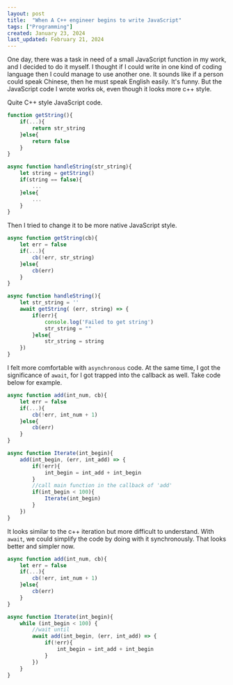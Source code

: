 ```yaml
---
layout: post
title:  "When A C++ engineer begins to write JavaScript"
tags: ["Programming"]
created: January 23, 2024
last_updated: February 21, 2024
---
```

One day, there was a task in need of a small JavaScript function in my work, and I decided to do it myself. I thought if I could write in one kind of coding language then I could manage to use another one. It sounds like if a person could speak Chinese, then he must speak English easily. It's funny. But the JavaScript code I wrote works ok, even though it looks more c++ style.<!--more-->

Quite C++ style JavaScript code.

```javascript
function getString(){
    if(...){
        return str_string
    }else{
        return false
    }
}

async function handleString(str_string){
    let string = getString()
    if(string == false){
        ...
    }else{
        ...
    }
}
```

Then I tried to change it to be more native JavaScript style.

```javascript
async function getString(cb){
    let err = false
    if(...){
        cb(!err, str_string)
    }else{
        cb(err)
    }
}

async function handleString(){
    let str_string = ''
    await getString( (err, string) => {
        if(err){
            console.log('Failed to get string')
            str_string = ""
        }else{
            str_string = string
    })
}
```

I felt more comfortable with `asynchronous` code.  At the same time, I got the significance of `await`, for I got trapped into the callback as well.  Take code below for example. 

```javascript
async function add(int_num, cb){
    let err = false
    if(...){
        cb(!err, int_num + 1)
    }else{
        cb(err)
    }
}

async function Iterate(int_begin){
    add(int_begin, (err, int_add) => {
        if(!err){
            int_begin = int_add + int_begin 
        }
        //call main function in the callback of 'add'
        if(int_begin < 100){
            Iterate(int_begin) 
        }
    })
}
```

It looks similar to the c++ iteration but more difficult to understand.  With `await`, we could simplify the code by doing with it synchronously. That looks better and simpler now.

```javascript
async function add(int_num, cb){
    let err = false
    if(...){
        cb(!err, int_num + 1)
    }else{
        cb(err)
    }
}

async function Iterate(int_begin){
    while (int_begin < 100) {
        //wait until 
        await add(int_begin, (err, int_add) => {
            if(!err){
                int_begin = int_add + int_begin 
            }
        })
    }
}
```

